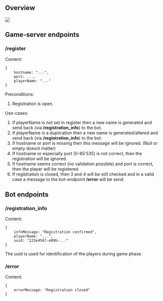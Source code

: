 ## Overview

![](https://github.com/Zuehlke/HouseOfCards/blob/dfe7e8465ad4300a9c1642234fa94a46f8001140/screenshots/msgs_in_registration_phase.png)

## Game-server endpoints
### /register
Content:
```
{
    hostname: "...",
    port: ...,
    playerName: "..."
}
```

Preconditions:

1. Registration is open.

Use-cases:

1. If playerName is not set in register then a new name is generated and send back (via **/registration_info**) to the bot.
1. If playerName is a duplication then a new name is generated/altered and send back (via **/registration_info**) to the bot.
1. If hostname or port is missing then this message will be ignored. (Null or empty doesnt matter)
1. If hostname or especially port (0-65'535) is not correct, then the registration will be ignored.
1. If hostname seems correct (no validation possible) and port is correct, then the player will be registered.
1. If registration is closed, then 3 and 4 will be still checked and in a valid case a message to the bot-endpoint **/error** will be send.

## Bot endpoints

### /registration_info
Content:
```
{
    infoMessage: "Registration confirmed",
    playerName: "...",
    uuid: "123e4567-e89b-..."
}
```

The uuid is used for identification of the players during game phase.

### /error
Content:
```
{
    errorMessage: "Registration closed"
}
```
